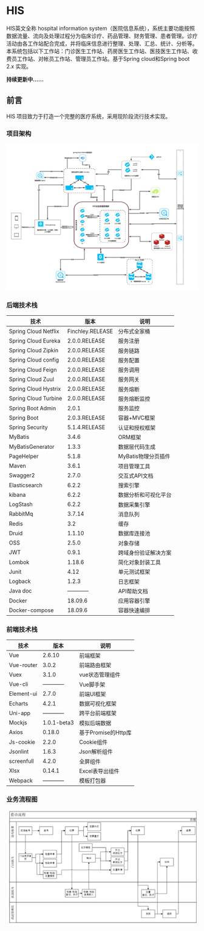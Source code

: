 # HIS
HIS英文全称 hospital information system（医院信息系统），系统主要功能按照数据流量、流向及处理过程分为临床诊疗、药品管理、财务管理、患者管理。诊疗活动由各工作站配合完成，并将临床信息进行整理、处理、汇总、统计、分析等。本系统包括以下工作站：门诊医生工作站、药房医生工作站、医技医生工作站、收费员工作站、对帐员工作站、管理员工作站。基于Spring cloud和Spring boot 2.x 实现。



**持续更新中......**

## 前言

HIS 项目致力于打造一个完整的医疗系统，采用现阶段流行技术实现。

### 项目架构

![项目开发进度图](document/picture/架构图.png)

### 后端技术栈

| 技术                 | 版本             | 说明                 |
| -------------------- | ---------------- | -------------------- |
| Spring Cloud Netflix | Finchley.RELEASE | 分布式全家桶         |
| Spring Cloud Eureka  | 2.0.0.RELEASE    | 服务注册             |
| Spring Cloud Zipkin  | 2.0.0.RELEASE    | 服务链路             |
| Spring Cloud config  | 2.0.0.RELEASE    | 服务配置             |
| Spring Cloud Feign   | 2.0.0.RELEASE    | 服务调用             |
| Spring Cloud Zuul    | 2.0.0.RELEASE    | 服务网关             |
| Spring Cloud Hystrix | 2.0.0.RELEASE    | 服务熔断             |
| Spring Cloud Turbine | 2.0.0.RELEASE    | 服务熔断监控         |
| Spring Boot Admin    | 2.0.1            | 服务监控             |
| Spring Boot          | 2.0.3.RELEASE    | 容器+MVC框架         |
| Spring Security      | 5.1.4.RELEASE    | 认证和授权框架       |
| MyBatis              | 3.4.6            | ORM框架              |
| MyBatisGenerator     | 1.3.3            | 数据层代码生成       |
| PageHelper           | 5.1.8            | MyBatis物理分页插件  |
| Maven                | 3.6.1            | 项目管理工具         |
| Swagger2             | 2.7.0            | 交互式API文档        |
| Elasticsearch        | 6.2.2            | 搜索引擎             |
| kibana               | 6.2.2            | 数据分析和可视化平台 |
| LogStash             | 6.2.2            | 数据采集引擎         |
| RabbitMq             | 3.7.14           | 消息队列             |
| Redis                | 3.2              | 缓存                 |
| Druid                | 1.1.10           | 数据库连接池         |
| OSS                  | 2.5.0            | 对象存储             |
| JWT                  | 0.9.1            | 跨域身份验证解决方案 |
| Lombok               | 1.18.6           | 简化对象封装工具     |
| Junit                | 4.12             | 单元测试框架         |
| Logback              | 1.2.3            | 日志框架             |
| Java doc             | ————             | API帮助文档          |
| Docker               | 18.09.6          | 应用容器引擎         |
| Docker-compose       | 18.09.6          | 容器快速编排         |

### 前端技术栈

| 技术       | 版本        | 说明                |
| ---------- | ----------- | ------------------- |
| Vue        | 2.6.10      | 前端框架            |
| Vue-router | 3.0.2       | 前端路由框架        |
| Vuex       | 3.1.0       | vue状态管理组件     |
| Vue-cli    | ————        | Vue脚手架           |
| Element-ui | 2.7.0       | 前端UI框架          |
| Echarts    | 4.2.1       | 数据可视化框架      |
| Uni-app    | ————        | 跨平台前端框架      |
| Mockjs     | 1.0.1-beta3 | 模拟后端数据        |
| Axios      | 0.18.0      | 基于Promise的Http库 |
| Js-cookie  | 2.2.0       | Cookie组件          |
| Jsonlint   | 1.6.3       | Json解析组件        |
| screenfull | 4.2.0       | 全屏组件            |
| Xlsx       | 0.14.1      | Excel表导出组件     |
| Webpack    | ————        | 模板打包器          |

### 业务流程图

![项目开发进度图](document/picture/业务流程图.png)

